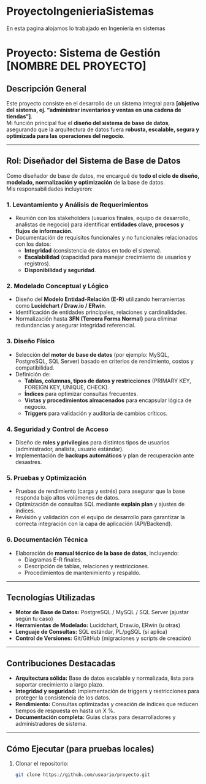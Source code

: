 # ProyectoIngenieriaSistemas
En esta pagina alojamos lo trabajado en Ingeniería en sistemas
# Proyecto: **Sistema de Gestión [NOMBRE DEL PROYECTO]**

## Descripción General
Este proyecto consiste en el desarrollo de un sistema integral para **[objetivo del sistema, ej. “administrar inventarios y ventas en una cadena de tiendas”]**.  
Mi función principal fue el **diseño del sistema de base de datos**, asegurando que la arquitectura de datos fuera **robusta, escalable, segura y optimizada para las operaciones del negocio**.

---

## Rol: Diseñador del Sistema de Base de Datos
Como diseñador de base de datos, me encargué de **todo el ciclo de diseño, modelado, normalización y optimización** de la base de datos.  
Mis responsabilidades incluyeron:

### 1. **Levantamiento y Análisis de Requerimientos**
- Reunión con los stakeholders (usuarios finales, equipo de desarrollo, analistas de negocio) para identificar **entidades clave, procesos y flujos de información**.  
- Documentación de requisitos funcionales y no funcionales relacionados con los datos:  
  - **Integridad** (consistencia de datos en todo el sistema).  
  - **Escalabilidad** (capacidad para manejar crecimiento de usuarios y registros).  
  - **Disponibilidad y seguridad**.

### 2. **Modelado Conceptual y Lógico**
- Diseño del **Modelo Entidad-Relación (E-R)** utilizando herramientas como **Lucidchart / Draw.io / ERwin**.  
- Identificación de entidades principales, relaciones y cardinalidades.  
- Normalización hasta **3FN (Tercera Forma Normal)** para eliminar redundancias y asegurar integridad referencial.

### 3. **Diseño Físico**
- Selección del **motor de base de datos** (por ejemplo: MySQL, PostgreSQL, SQL Server) basado en criterios de rendimiento, costos y compatibilidad.  
- Definición de:
  - **Tablas, columnas, tipos de datos y restricciones** (PRIMARY KEY, FOREIGN KEY, UNIQUE, CHECK).  
  - **Índices** para optimizar consultas frecuentes.  
  - **Vistas y procedimientos almacenados** para encapsular lógica de negocio.  
  - **Triggers** para validación y auditoría de cambios críticos.

### 4. **Seguridad y Control de Acceso**
- Diseño de **roles y privilegios** para distintos tipos de usuarios (administrador, analista, usuario estándar).  
- Implementación de **backups automáticos** y plan de recuperación ante desastres.

### 5. **Pruebas y Optimización**
- Pruebas de rendimiento (carga y estrés) para asegurar que la base responda bajo altos volúmenes de datos.  
- Optimización de consultas SQL mediante **explain plan** y ajustes de índices.  
- Revisión y validación con el equipo de desarrollo para garantizar la correcta integración con la capa de aplicación (API/Backend).

### 6. **Documentación Técnica**
- Elaboración de **manual técnico de la base de datos**, incluyendo:
  - Diagramas E-R finales.  
  - Descripción de tablas, relaciones y restricciones.  
  - Procedimientos de mantenimiento y respaldo.

---

## Tecnologías Utilizadas
- **Motor de Base de Datos:** PostgreSQL / MySQL / SQL Server (ajustar según tu caso)  
- **Herramientas de Modelado:** Lucidchart, Draw.io, ERwin (u otras)  
- **Lenguaje de Consultas:** SQL estándar, PL/pgSQL (si aplica)  
- **Control de Versiones:** Git/GitHub (migraciones y scripts de creación)  

---

## Contribuciones Destacadas
- **Arquitectura sólida:** Base de datos escalable y normalizada, lista para soportar crecimiento a largo plazo.  
- **Integridad y seguridad:** Implementación de triggers y restricciones para proteger la consistencia de los datos.  
- **Rendimiento:** Consultas optimizadas y creación de índices que reducen tiempos de respuesta en hasta un X %.  
- **Documentación completa:** Guías claras para desarrolladores y administradores de sistema.

---

## Cómo Ejecutar (para pruebas locales)
1. Clonar el repositorio:  
   ```bash
   git clone https://github.com/usuario/proyecto.git
